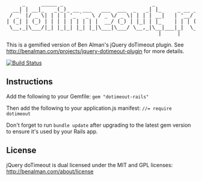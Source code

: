 <pre>
     _     _____ _                            _                 _ _     
  __| | __|_   _(_)_ __ ___   ___  ___  _   _| |_     _ __ __ _(_) |___ 
 / _` |/ _ \| | | | '_ ` _ \ / _ \/ _ \| | | | __|   | '__/ _` | | / __|
| (_| | (_) | | | | | | | | |  __/ (_) | |_| | |_    | | | (_| | | \__ \
 \__,_|\___/|_| |_|_| |_| |_|\___|\___/ \__,_|\__|___|_|  \__,_|_|_|___/
                                                |_____|
</pre>

This is a gemified version of Ben Alman's jQuery doTimeout plugin. See http://benalman.com/projects/jquery-dotimeout-plugin for more details.

[![Build Status](https://secure.travis-ci.org/harrigan/dotimeout-rails.png)](http://travis-ci.org/harrigan/dotimeout-rails)

## Instructions

Add the following to your Gemfile:
`gem "dotimeout-rails"`

Then add the following to your application.js manifest:
`//= require dotimeout`

Don't forget to run `bundle update` after upgrading to the latest gem version to ensure it's used by your Rails app.

## License

jQuery doTimeout is dual licensed under the MIT and GPL licenses: http://benalman.com/about/license
